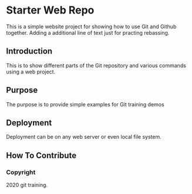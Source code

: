 # Starter Web Repo

This is a simple website project for showing how to use Git and Github together. Adding a additional line of text just for practing rebassing.

## Introduction

This is to show different parts of the Git repository and various commands using a web project.

## Purpose

The purpose is to provide simple examples for Git training demos

## Deployment

Deployment can be on any web server or even local file system.

## How To Contribute

### Copyright

2020 git training.

